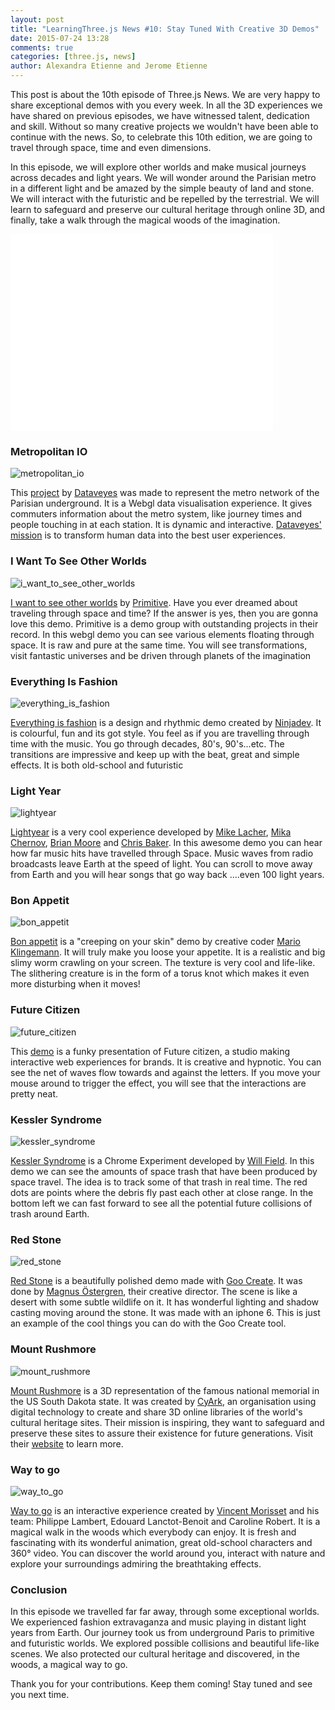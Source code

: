 ```yaml
---
layout: post
title: "LearningThree.js News #10: Stay Tuned With Creative 3D Demos"
date: 2015-07-24 13:28
comments: true
categories: [three.js, news]
author: Alexandra Etienne and Jerome Etienne
---
```


This post is about the 10th episode of Three.js News. We are very happy to share exceptional demos with you every week. In all the 3D experiences we have shared on previous episodes, we have witnessed talent, dedication and skill. Without so many creative projects we wouldn't have been able to continue with the news. So, to celebrate this 10th edition, we are going to travel through space, time and even dimensions. 

In this episode, we will explore other worlds and make musical journeys across decades and light years. We will wonder around the Parisian metro in a different light and be amazed by the simple beauty of land and stone. We will interact with the futuristic and be repelled by the terrestrial. We will learn to safeguard and preserve our cultural heritage through online 3D, and finally, take a walk through the magical woods of the imagination. 


<iframe width="420" height="315" src="//www.youtube.com/embed/633x6HwnGPE" frameborder="0" allowfullscreen></iframe>

<!-- more -->

### Metropolitan IO  
![metropolitan_io](/data/2015-07-24-learningthree-dot-js-news-number-10-stay-tuned-with-creative-3d-demos/screenshots/metropolitan_io.jpg)

This [project](http://metropolitain.io/) by [Dataveyes](https://twitter.com/dataveyes/) was made to represent the metro network of the Parisian underground. It is a Webgl data visualisation experience. It gives commuters information about the metro system, like journey times and people touching in at each station. It is dynamic and interactive. [Dataveyes' mission](http://dataveyes.com/?em_x=22#!/en) is to transform human data into the best user experiences. 

### I Want To See Other Worlds  
![i_want_to_see_other_worlds](/data/2015-07-24-learningthree-dot-js-news-number-10-stay-tuned-with-creative-3d-demos/screenshots/i_want_to_see_other_worlds.jpg)

[I want to see other worlds](http://primitive.be/prods/IWTSOW/) by [Primitive](http://primitive.be/). Have you ever dreamed about traveling through space and time? If the answer is yes, then you are gonna love this demo. Primitive is a demo group with outstanding projects in their record. In this webgl demo you can see various elements floating through space. It is raw and pure at the same time. You will see transformations, visit fantastic universes and be driven through planets of the imagination 

### Everything Is Fashion
![everything_is_fashion](/data/2015-07-24-learningthree-dot-js-news-number-10-stay-tuned-with-creative-3d-demos/screenshots/everything_is_fashion.jpg)

[Everything is fashion](http://stianj.com/fashion/) is a design and rhythmic demo created by [Ninjadev](http://www.pouet.net/prod.php?which=65978). It is colourful, fun and its got style. You feel as if you are travelling through time with the music. You go through decades, 80's, 90's...etc. The transitions are impressive and keep up with the beat, great and simple effects. It is both old-school and futuristic 

### Light Year 
![lightyear](/data/2015-07-24-learningthree-dot-js-news-number-10-stay-tuned-with-creative-3d-demos/screenshots/lightyear.jpg)

[Lightyear](http://lightyear.fm/) is a very cool experience developed by [Mike Lacher](https://twitter.com/mikelacher), [Mika Chernov](https://twitter.com/blackmika), [Brian Moore](https://twitter.com/lanewinfield) and [Chris Baker](https://twitter.com/ilovechrisbaker). In this awesome demo you can hear how far music hits have travelled through Space. Music waves from radio broadcasts leave Earth at the speed of light. You can scroll to move away from Earth and you will hear songs that go way back ....even 100 light years. 

### Bon Appetit 
![bon_appetit](/data/2015-07-24-learningthree-dot-js-news-number-10-stay-tuned-with-creative-3d-demos/screenshots/bon_appetit.jpg)

[Bon appetit](http://quasimondo.com/threejs/bon_appetit.html) is a "creeping on your skin" demo by creative coder [Mario Klingemann](https://twitter.com/quasimondo). It will truly make you loose your appetite. It is a realistic and big slimy worm crawling on your screen. The texture is very cool and life-like. The slithering creature is in the form of a torus knot which makes it even more disturbing when it moves!  

### Future Citizen
![future_citizen](/data/2015-07-24-learningthree-dot-js-news-number-10-stay-tuned-with-creative-3d-demos/screenshots/future_citizen.jpg)

This [demo](http://ftrctzn.com/) is a funky presentation of Future citizen, a studio making interactive web experiences for brands. It is creative and hypnotic. You can see the net of waves flow towards and against the letters. If you move your mouse around to trigger the effect, you will see that the interactions are pretty neat. 

### Kessler Syndrome 
![kessler_syndrome](/data/2015-07-24-learningthree-dot-js-news-number-10-stay-tuned-with-creative-3d-demos/screenshots/kessler_syndrome.jpg)

[Kessler Syndrome](https://www.chromeexperiments.com/experiment/kessler-syndrome) is a Chrome Experiment developed by [Will Field](https://twitter.com/wj_field). In this demo we can see the amounts of space trash that have been produced by space travel. The idea is to track some of that trash in real time. The red dots are points where the debris fly past each other at close range. In the bottom left we can fast forward to see all the potential future collisions of trash around Earth. 

### Red Stone 
![red_stone](/data/2015-07-24-learningthree-dot-js-news-number-10-stay-tuned-with-creative-3d-demos/screenshots/red_stone.jpg)

[Red Stone](http://potemkin.se/redstone/) is a beautifully polished demo made with [Goo Create](http://goocreate.com/). It was done by [Magnus Östergren](https://twitter.com/herrpotemkin), their creative director. The scene is like a desert with some subtle wildlife on it. It has wonderful lighting and shadow casting moving around the stone. It was made with an iphone 6. This is just an example of the cool things you can do with the Goo Create tool.  

### Mount Rushmore 
![mount_rushmore](/data/2015-07-24-learningthree-dot-js-news-number-10-stay-tuned-with-creative-3d-demos/screenshots/mount_rushmore.jpg)

[Mount Rushmore](http://www.cyark.org/projects/mount-rushmore-national-memorial/mount-rushmore) is a 3D representation of the famous national memorial in the US South Dakota state. It was created by [CyArk](https://twitter.com/cyark), an organisation using digital technology to create and share 3D online libraries of the world's cultural heritage sites. Their mission is inspiring, they want to safeguard and preserve these sites to assure their existence for future generations. Visit their [website](http://www.cyark.org/projects/) to learn more. 

### Way to go 
![way_to_go](/data/2015-07-24-learningthree-dot-js-news-number-10-stay-tuned-with-creative-3d-demos/screenshots/way_to_go.jpg)

[Way to go](http://a-way-to-go.com/) is an interactive experience created by [Vincent Morisset](https://twitter.com/vmorisset) and his team: Philippe Lambert, Edouard Lanctot-Benoit and Caroline Robert. It is a magical walk in the woods which everybody can enjoy. It is fresh and fascinating with its wonderful animation, great old-school characters and 360° video. You can discover the world around you, interact with nature and explore your surroundings admiring the breathtaking effects. 


### Conclusion

In this episode we travelled far far away, through some exceptional worlds. We experienced fashion extravaganza and music playing in distant light years from Earth. Our journey took us from underground Paris to primitive and futuristic worlds. We explored possible collisions and beautiful life-like scenes. We also protected our cultural heritage and discovered, in the woods, a magical way to go. 

Thank you for your contributions. Keep them coming! 
Stay tuned and see you next time. 
